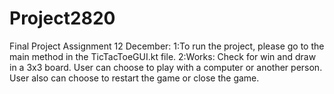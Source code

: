 # Project2820
Final Project Assignment 12 December:
1:To run the project, please go to the main method in the TicTacToeGUI.kt file.
2:Works: Check for win and draw in a 3x3 board. User can choose to play with a computer or another person.
User also can choose to restart the game or close the game.
